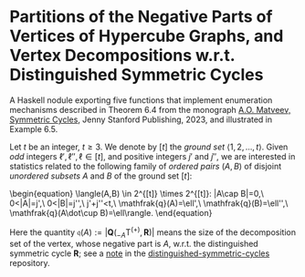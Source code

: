 # Partitions of the Negative Parts of Vertices of Hypercube Graphs, and Vertex Decompositions w.r.t. Distinguished Symmetric Cycles #

A Haskell nodule exporting five functions that implement enumeration
mechanisms described in Theorem 6.4 from the 
monograph [A.O. Matveev, Symmetric Cycles](https://www.jennystanford.com/), 
Jenny Stanford Publishing, 2023, and illustrated in Example 6.5.

Let $t$ be an integer, $t\geq 3$. We denote by $[t]$ the *ground set* $\langle 1,2,\ldots, t\rangle$.
Given *odd* integers $\ell',\ell'',\ell\in [t]$, 
and positive integers $j'$ and $j''$, we are interested in statistics 
related to the following family of *ordered pairs* $(A,B)$ 
of disjoint *unordered subsets* $A$ and $B$ of the ground set $[t]$:

\begin{equation}
\langle(A,B) \in 2^{[t]} \times 2^{[t]}: |A\cap B|=0,\ 0<|A|=j',\ 0<|B|=j'',\ j'+j''<t,\ \mathfrak{q}(A)=\ell',\ \mathfrak{q}(B)=\ell'',\ \mathfrak{q}(A\dot\cup B)=\ell\rangle.
\end{equation}

Here the quantity $\mathfrak{q}(A):=|\boldsymbol{Q}({}_{-A}\mathrm{T}^{(+)},\boldsymbol{R})|$ 
means the size of the decomposition set of the vertex, whose negative part is
$A$, w.r.t. the distinguished symmetric cycle $\boldsymbol{R}$; see a 
[note](https://github.com/andreyomatveev/distinguished-symmetric-cycles/blob/main/Matveev-DistinguishedSymmetricCycles-2022-07-13.pdf) 
in the [distinguished-symmetric-cycles](https://github.com/andreyomatveev/distinguished-symmetric-cycles) repository.
